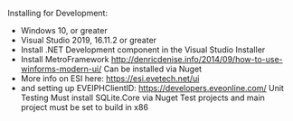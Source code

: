 Installing for Development:
- Windows 10, or greater
- Visual Studio 2019, 16.11.2 or greater
- Install .NET Development component in the Visual Studio Installer
- Install MetroFramework
http://denricdenise.info/2014/09/how-to-use-winforms-modern-ui/
Can be installed via Nuget
- More info on ESI here: https://esi.evetech.net/ui
- and setting up EVEIPHClientID: https://developers.eveonline.com/
Unit Testing
Must install SQLite.Core via Nuget
Test projects and main project must be set to build in x86
